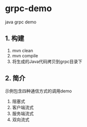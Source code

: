 # grpc-demo
java grpc demo
## 1. 构建
1. mvn clean
2. mvn compile
3. 将生成的Java代码拷贝到grpc目录下

## 2. 简介
示例包含四种通信方式的调用demo
1. 阻塞式
2. 客户端流式
3. 服务端流式
4. 双向流式